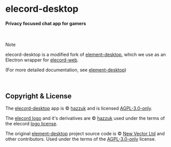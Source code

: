 # elecord-desktop

#### Privacy focused chat app for gamers

<br>

> [!NOTE]
> elecord-desktop is a modified fork of [element-desktop](https://element.io/), which we use as an Electron wrapper for [elecord-web](https://github.com/elecordapp/elecord-web).
> 
> (For more detailed documentation, see [element-desktop](https://github.com/element-hq/element-desktop))

<br>

## Copyright & License

The [elecord-desktop](https://github.com/elecordapp/elecord-desktop) app is © [hazzuk](https://github.com/hazzuk) and is licensed [AGPL-3.0-only](https://github.com/elecordapp/elecord-desktop/blob/master/LICENSE-AGPL-3.0).

The [elecord logo](https://github.com/elecordapp/elecord-desktop/blob/master/build/icons/512x512.png) and it's derivatives are © [hazzuk](https://github.com/hazzuk) used under the terms of the elecord [logo license](https://github.com/elecordapp/elecord-desktop/blob/master/LOGO_LICENSE.txt).

The original [element-desktop](https://github.com/element-hq/element-desktop) project source code is © [New Vector Ltd](https://element.io/) and other contributors. Used under the terms of the [AGPL-3.0-only](https://github.com/elecordapp/elecord-desktop/blob/master/LICENSE-AGPL-3.0) license.
